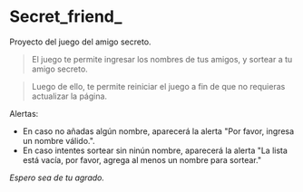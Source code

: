 # Secret_friend_
Proyecto del juego del amigo secreto.

>El juego te permite ingresar los nombres de tus amigos, y sortear a tu amigo secreto.

>Luego de ello, te permite reiniciar el juego a fin de que no requieras actualizar la página.

Alertas:

- En caso no añadas algún nombre, aparecerá la alerta "Por favor, ingresa un nombre válido.".
- En caso intentes sortear sin ninún nombre, aparecerá la alerta "La lista está vacía, por favor, agrega al menos un nombre para sortear."

*Espero sea de tu agrado.*

